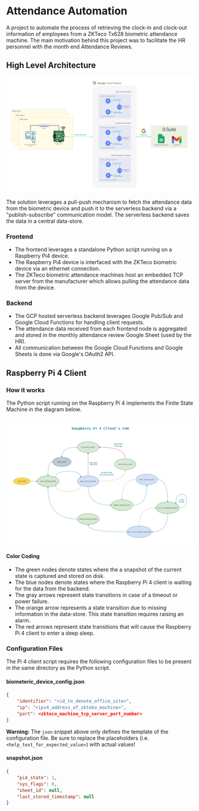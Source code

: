 # Attendance Automation

A project to automate the process of retrieving the clock-in and clock-out information of employees from a ZKTeco Tx628 biometric attendance machine. The main motivation behind this project was to facilitate the HR personnel with the month end Attendance Reviews.

## High Level Architecture

![High Level Architecture Diagram](docs/diagrams/high-level-architecture.png "High Level Architecture Diagram")

The solution leverages a pull-push mechanism to fetch the attendance data from the biometric device and push it to the serverless backend via a "publish-subscribe" communication model. The serverless backend saves the data in a central data-store.   

### Frontend

- The frontend leverages a standalone Python script running on a Raspberry Pi4 device.
- The Raspberry Pi4 device is interfaced with the ZKTeco biometric device via an ethernet connection.
- The ZKTeco biometric attendance machines host an embedded TCP server from the manufacturer which allows pulling the attendance data from the device.

### Backend

- The GCP hosted serverless backend leverages Google Pub/Sub and Google Cloud Functions for handling client requests.
- The attendance data received from each frontend node is aggregated and stored in the monthly attendance review Google Sheet (used by the HR).
- All communication between the Google Cloud Functions and Google Sheets is done via Google's OAuth2 API.


## Raspberry Pi 4 Client

### How it works

The Python script running on the Raspberry Pi 4 implements the Finite State Machine in the diagram below.

![Raspberry Pi4 FSM](docs/diagrams/pi4-client-fsm.png "Raspberry Pi4 FSM")

#### Color Coding
- The green nodes denote states where the a snapshot of the current state is captured and stored on disk.
- The blue nodes denote states where the Raspberry Pi 4 client is waiting for the data from the backend.
- The gray arrows represent state transitions in case of a timeout or power failure.
- The orange arrow represents a state transition due to missing information in the data-store. This state transition requires raising an alarm.
- The red arrows represent state transitions that will cause the Raspberry Pi 4 client to enter a deep sleep.

### Configuration Files

The Pi 4 client script requires the following configuration files to be present in the same directory as the Python script.

#### biometeric_device_config.json

```json
{
    "identifier": "<id_to_denote_office_site>",
    "ip": "<ipv4_address_of_zkteko_machine>",
    "port": <zkteco_machine_tcp_server_port_number>
}

```

**Warning:** The `json` snippet above only defines the template of the configuration file. Be sure to replace the placeholders (i.e. `<help_text_for_expected_value>`) with actual values!  


#### snapshot.json

```json
{
    "pi4_state": 1,
    "sys_flags": 0,
    "sheet_id": null,
    "last_stored_timestamp": null
}
```
